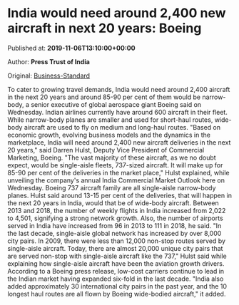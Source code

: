 
# India would need around 2,400 new aircraft in next 20 years: Boeing

Published at: **2019-11-06T13:10:00+00:00**

Author: **Press Trust of India**

Original: [Business-Standard](https://www.business-standard.com/article/pti-stories/india-would-need-around-2-400-new-aircraft-in-next-20-years-boeing-119110601426_1.html)

To cater to growing travel demands, India would need around 2,400 aircraft in the next 20 years and around 85-90 per cent of them would be narrow-body, a senior executive of global aerospace giant Boeing said on Wednesday.
Indian airlines currently have around 600 aircraft in their fleet.
While narrow-body planes are smaller and used for short-haul routes, wide-body aircraft are used to fly on medium and long-haul routes.
"Based on economic growth, evolving business models and the dynamics in the marketplace, India will need around 2,400 new aircraft deliveries in the next 20 years," said Darren Hulst, Deputy Vice President of Commercial Marketing, Boeing.
"The vast majority of these aircraft, as we no doubt expect, would be single-aisle fleets, 737-sized aircraft. It will make up for 85-90 per cent of the deliveries in the market place," Hulst explained, while unveiling the company's annual India Commercial Market Outlook here on Wednesday.
Boeing 737 aircraft family are all single-aisle narrow-body planes.
Hulst said around 13-15 per cent of the deliveries, that will happen in the next 20 years in India, would that be of wide-body aircraft.
Between 2013 and 2018, the number of weekly flights in India increased from 2,022 to 4,501, signifying a strong network growth. Also, the number of airports served in India have increased from 96 in 2013 to 111 in 2018, he said.
"In the last decade, single-aisle global network has increased by over 8,000 city pairs. In 2009, there were less than 12,000 non-stop routes served by single-aisle aircraft. Today, there are almost 20,000 unique city pairs that are served non-stop with single-aisle aircraft like the 737," Hulst said while explaining how single-aisle aircraft have been the aviation growth drivers.
According to a Boeing press release, low-cost carriers continue to lead in the Indian market having expanded six-fold in the last decade.
"India also added approximately 30 international city pairs in the past year, and the 10 longest haul routes are all flown by Boeing wide-bodied aircraft," it added.
